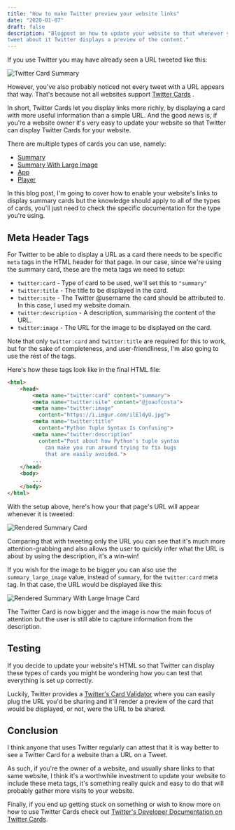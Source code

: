```yaml
---
title: "How to make Twitter preview your website links"
date: "2020-01-07"
draft: false
description: "Blogpost on how to update your website so that whenever you
tweet about it Twitter displays a preview of the content."
---
```


If you use Twitter you may have already seen a URL tweeted like this:

![Twitter Card Summary](/images/twitter_card_summary.png)

However, you've also probably noticed not every tweet with a URL appears that
way. That's because not all websites support [Twitter
Cards](https://developer.twitter.com/en/docs/tweets/optimize-with-cards/overview/abouts-cards)
.

In short, Twitter Cards let you display links more richly, by displaying a card
with more useful information than a simple URL. And the good news is, if you're
a website owner it's very easy to update your website so that Twitter can
display Twitter Cards for your website.

There are multiple types of cards you can use, namely:

- [Summary](https://developer.twitter.com/en/docs/tweets/optimize-with-cards/overview/summary)
- [Summary With Large Image](https://developer.twitter.com/en/docs/tweets/optimize-with-cards/overview/summary-card-with-large-image)
- [App](https://developer.twitter.com/en/docs/tweets/optimize-with-cards/overview/app-card)
- [Player](https://developer.twitter.com/en/docs/tweets/optimize-with-cards/overview/player-card)


In this blog post, I'm going to cover how to enable your website's links to
display summary cards but the knowledge should apply to all of the types of
cards, you'll just need to check the specific documentation for the type you're
using.

## Meta Header Tags

For Twitter to be able to display a URL as a card there needs to be
specific `meta` tags in the HTML header for that page. In our case, since we're
using the summary card, these are the meta tags we need to setup:

- `twitter:card` - Type of card to be used, we'll set this to `"summary"`
- `twitter:title` - The title to be displayed in the card.
- `twitter:site` - The Twitter @username the card should be attributed to. In
  this case, I used my website domain.
- `twitter:description` - A description, summarising the content of the URL.
- `twitter:image` - The URL for the image to be displayed on the card.

Note that only `twitter:card` and `twitter:title` are required for this to
work, but for the sake of completeness, and user-friendliness, I'm also
going to use the rest of the tags.

Here's how these tags look like in the final HTML file:

```html
<html>
    <head>
        <meta name="twitter:card" content="summary">
        <meta name="twitter:site" content="@joaofcosta">
        <meta name="twitter:image"
          content="https://i.imgur.com/ilEldyU.jpg">
        <meta name="twitter:title"
          content="Python Tuple Syntax Is Confusing">
        <meta name="twitter:description"
          content="Post about how Python's tuple syntax
            can make you run around trying to fix bugs
            that are easily avoided.">
        ...
    </head>
    <body>
        ...
    </body>
</html>
```

With the setup above, here's how your that page's URL will appear whenever
it is tweeted:

![Rendered Summary Card](/images/twitter_card_summary_legend.png)

Comparing that with tweeting only the URL you can see that it's much more
attention-grabbing and also allows the user to quickly infer what the URL is
about by using the description, it's a win-win!

If you wish for the image to be bigger you can also use the
`summary_large_image` value, instead of `summary`, for the `twitter:card`
meta tag. In that case, the URL would be displayed like this:

![Rendered Summary With Large Image
Card](/images/twitter_card_summary_with_large_image_legend.png)

The Twitter Card is now bigger and the image is now the main focus of
attention but the user is still able to capture information from the
description.

## Testing

If you decide to update your website's HTML so that Twitter can display these
types of cards you might be wondering how you can test that everything is set up
correctly.

Luckily, Twitter provides a
[Twitter's Card Validator](https://cards-dev.twitter.com/validator) where you can easily plug
the URL you'd be sharing and it'll render a preview of the card that would be
displayed, or not, were the URL to be shared.

## Conclusion

I think anyone that uses Twitter regularly can attest that it is
way better to see a Twitter Card for a website than a URL on a
Tweet.

As such, if you're the owner of a website, and usually share links to that same
website, I think it's a worthwhile investment to update your website to include
these meta tags, it's something really quick and easy to do that will probably
gather more visits to your website.

Finally, if you end up getting stuck on something or wish to know more on how
to use Twitter Cards check out [Twitter's Developer Documentation on Twitter
Cards](https://developer.twitter.com/en/docs/tweets/optimize-with-cards/overview/abouts-cards).
